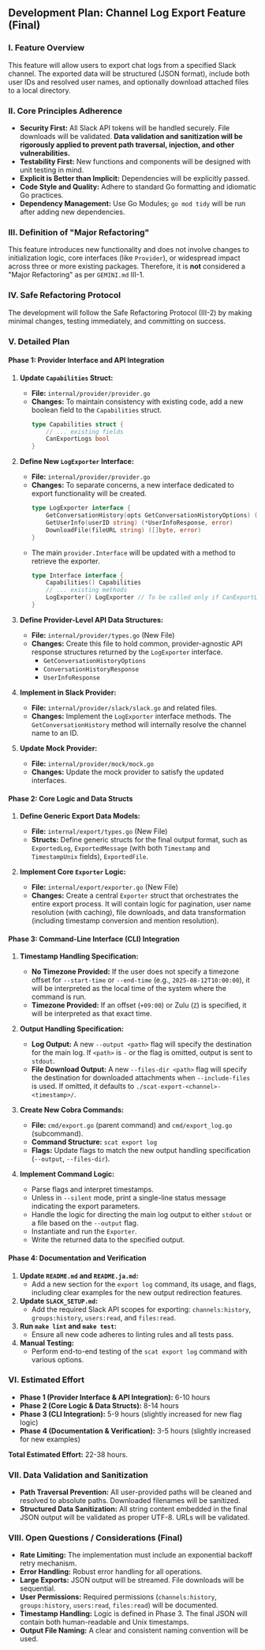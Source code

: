 ## Development Plan: Channel Log Export Feature (Final)

### I. Feature Overview

This feature will allow users to export chat logs from a specified Slack channel. The exported data will be structured (JSON format), include both user IDs and resolved user names, and optionally download attached files to a local directory.

### II. Core Principles Adherence

*   **Security First:** All Slack API tokens will be handled securely. File downloads will be validated. **Data validation and sanitization will be rigorously applied to prevent path traversal, injection, and other vulnerabilities.**
*   **Testability First:** New functions and components will be designed with unit testing in mind.
*   **Explicit is Better than Implicit:** Dependencies will be explicitly passed.
*   **Code Style and Quality:** Adhere to standard Go formatting and idiomatic Go practices.
*   **Dependency Management:** Use Go Modules; `go mod tidy` will be run after adding new dependencies.

### III. Definition of "Major Refactoring"

This feature introduces new functionality and does not involve changes to initialization logic, core interfaces (like `Provider`), or widespread impact across three or more existing packages. Therefore, it is **not** considered a "Major Refactoring" as per `GEMINI.md` III-1.

### IV. Safe Refactoring Protocol

The development will follow the Safe Refactoring Protocol (III-2) by making minimal changes, testing immediately, and committing on success.

### V. Detailed Plan

#### Phase 1: Provider Interface and API Integration

1.  **Update `Capabilities` Struct:**
    *   **File:** `internal/provider/provider.go`
    *   **Changes:** To maintain consistency with existing code, add a new boolean field to the `Capabilities` struct.
        ```go
        type Capabilities struct {
            // ... existing fields
            CanExportLogs bool
        }
        ```

2.  **Define New `LogExporter` Interface:**
    *   **File:** `internal/provider/provider.go`
    *   **Changes:** To separate concerns, a new interface dedicated to export functionality will be created.
        ```go
        type LogExporter interface {
            GetConversationHistory(opts GetConversationHistoryOptions) (*ConversationHistoryResponse, error)
            GetUserInfo(userID string) (*UserInfoResponse, error)
            DownloadFile(fileURL string) ([]byte, error)
        }
        ```
    *   The main `provider.Interface` will be updated with a method to retrieve the exporter.
        ```go
        type Interface interface {
            Capabilities() Capabilities
            // ... existing methods
            LogExporter() LogExporter // To be called only if CanExportLogs is true
        }
        ```

3.  **Define Provider-Level API Data Structures:**
    *   **File:** `internal/provider/types.go` (New File)
    *   **Changes:** Create this file to hold common, provider-agnostic API response structures returned by the `LogExporter` interface.
        *   `GetConversationHistoryOptions`
        *   `ConversationHistoryResponse`
        *   `UserInfoResponse`

4.  **Implement in Slack Provider:**
    *   **File:** `internal/provider/slack/slack.go` and related files.
    *   **Changes:** Implement the `LogExporter` interface methods. The `GetConversationHistory` method will internally resolve the channel name to an ID.

5.  **Update Mock Provider:**
    *   **File:** `internal/provider/mock/mock.go`
    *   **Changes:** Update the mock provider to satisfy the updated interfaces.

#### Phase 2: Core Logic and Data Structs

1.  **Define Generic Export Data Models:**
    *   **File:** `internal/export/types.go` (New File)
    *   **Structs:** Define generic structs for the final output format, such as `ExportedLog`, `ExportedMessage` (with both `Timestamp` and `TimestampUnix` fields), `ExportedFile`.

2.  **Implement Core `Exporter` Logic:**
    *   **File:** `internal/export/exporter.go` (New File)
    *   **Changes:** Create a central `Exporter` struct that orchestrates the entire export process. It will contain logic for pagination, user name resolution (with caching), file downloads, and data transformation (including timestamp conversion and mention resolution).

#### Phase 3: Command-Line Interface (CLI) Integration

1.  **Timestamp Handling Specification:**
    *   **No Timezone Provided:** If the user does not specify a timezone offset for `--start-time` or `--end-time` (e.g., `2025-08-12T10:00:00`), it will be interpreted as the local time of the system where the command is run.
    *   **Timezone Provided:** If an offset (`+09:00`) or Zulu (`Z`) is specified, it will be interpreted as that exact time.

2.  **Output Handling Specification:**
    *   **Log Output:** A new `--output <path>` flag will specify the destination for the main log. If `<path>` is `-` or the flag is omitted, output is sent to `stdout`.
    *   **File Download Output:** A new `--files-dir <path>` flag will specify the destination for downloaded attachments when `--include-files` is used. If omitted, it defaults to `./scat-export-<channel>-<timestamp>/`.

3.  **Create New Cobra Commands:**
    *   **File:** `cmd/export.go` (parent command) and `cmd/export_log.go` (subcommand).
    *   **Command Structure:** `scat export log`
    *   **Flags:** Update flags to match the new output handling specification (`--output`, `--files-dir`).

4.  **Implement Command Logic:**
    *   Parse flags and interpret timestamps.
    *   Unless in `--silent` mode, print a single-line status message indicating the export parameters.
    *   Handle the logic for directing the main log output to either `stdout` or a file based on the `--output` flag.
    *   Instantiate and run the `Exporter`.
    *   Write the returned data to the specified output.

#### Phase 4: Documentation and Verification

1.  **Update `README.md` and `README.ja.md`:**
    *   Add a new section for the `export log` command, its usage, and flags, including clear examples for the new output redirection features.
2.  **Update `SLACK_SETUP.md`:**
    *   Add the required Slack API scopes for exporting: `channels:history`, `groups:history`, `users:read`, and `files:read`.
3.  **Run `make lint` and `make test`:**
    *   Ensure all new code adheres to linting rules and all tests pass.
4.  **Manual Testing:**
    *   Perform end-to-end testing of the `scat export log` command with various options.

### VI. Estimated Effort

*   **Phase 1 (Provider Interface & API Integration):** 6-10 hours
*   **Phase 2 (Core Logic & Data Structs):** 8-14 hours
*   **Phase 3 (CLI Integration):** 5-9 hours (slightly increased for new flag logic)
*   **Phase 4 (Documentation & Verification):** 3-5 hours (slightly increased for new examples)

**Total Estimated Effort:** 22-38 hours.

### VII. Data Validation and Sanitization

*   **Path Traversal Prevention:** All user-provided paths will be cleaned and resolved to absolute paths. Downloaded filenames will be sanitized.
*   **Structured Data Sanitization:** All string content embedded in the final JSON output will be validated as proper UTF-8. URLs will be validated.

### VIII. Open Questions / Considerations (Final)

*   **Rate Limiting:** The implementation must include an exponential backoff retry mechanism.
*   **Error Handling:** Robust error handling for all operations.
*   **Large Exports:** JSON output will be streamed. File downloads will be sequential.
*   **User Permissions:** Required permissions (`channels:history`, `groups:history`, `users:read`, `files:read`) will be documented.
*   **Timestamp Handling:** Logic is defined in Phase 3. The final JSON will contain both human-readable and Unix timestamps.
*   **Output File Naming:** A clear and consistent naming convention will be used.
